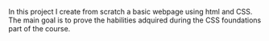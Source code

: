 In this project I create from scratch a basic webpage using html and CSS. The main goal is to prove the habilities adquired during the CSS foundations part of the course.